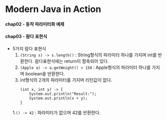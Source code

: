 # Modern Java in Action

#### chap02 - 동작 파라미터화 예제
#### chap03 - 람다 표현식
- 5가지 람다 표현식
  1. `(String s) -> s.length()` : String형식의 파라미터 하나를 가지며 int를 반환한다. 람다표현식에는 return이 함축되어 있다.
  1. `(Apple a) -> a.getWeight() > 150` : Apple형식의 파라미터 하나를 가지며 boolean을 반환한다.
  1. int형식의 2개의 파라미터를 가지며 리턴값이 없다.
     ```
     (int x, int y) -> {
         System.out.println("Result:");
         System.out.println(x + y);
     }
     ```
  1.`() -> 42` : 파라미터가 없으며 42를 반환한다.
      